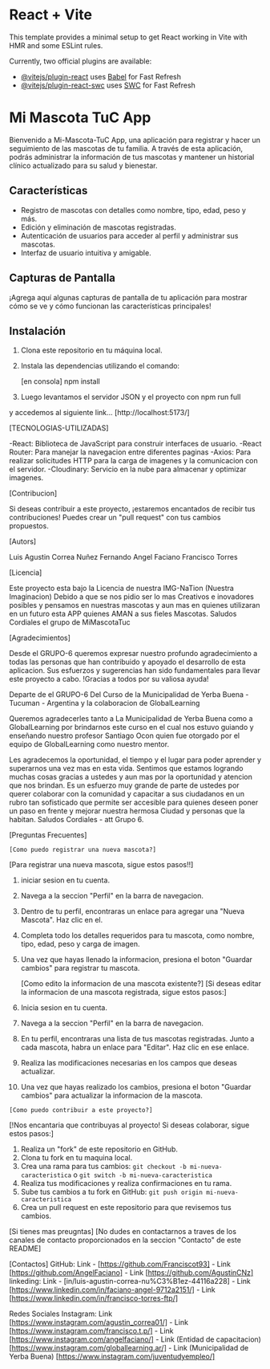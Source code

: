 # React + Vite

This template provides a minimal setup to get React working in Vite with HMR and some ESLint rules.

Currently, two official plugins are available:

- [@vitejs/plugin-react](https://github.com/vitejs/vite-plugin-react/blob/main/packages/plugin-react/README.md) uses [Babel](https://babeljs.io/) for Fast Refresh
- [@vitejs/plugin-react-swc](https://github.com/vitejs/vite-plugin-react-swc) uses [SWC](https://swc.rs/) for Fast Refresh

# Mi Mascota TuC App

Bienvenido a Mi-Mascota-TuC App, una aplicación para registrar y hacer un seguimiento de las mascotas de tu familia. A través de esta aplicación, podrás administrar la información de tus mascotas y mantener un historial clínico actualizado para su salud y bienestar.

## Características

- Registro de mascotas con detalles como nombre, tipo, edad, peso y más.
- Edición y eliminación de mascotas registradas.
- Autenticación de usuarios para acceder al perfil y administrar sus mascotas.
- Interfaz de usuario intuitiva y amigable.

## Capturas de Pantalla

¡Agrega aquí algunas capturas de pantalla de tu aplicación para mostrar cómo se ve y cómo funcionan las características principales!

## Instalación

1. Clona este repositorio en tu máquina local.
2. Instala las dependencias utilizando el comando:

   [en consola]
   npm install
	
3. Luego levantamos el servidor JSON y el proyecto con npm run full

y accedemos al siguiente link... [http://localhost:5173/]

[TECNOLOGIAS-UTILIZADAS]

-React: Biblioteca de JavaScript para construir interfaces de usuario.
-React Router: Para manejar la navegacion entre diferentes paginas
-Axios: Para realizar solicitudes HTTP para la carga de imagenes y la comunicacion con el servidor.
-Cloudinary: Servicio en la nube para almacenar y optimizar imagenes.

[Contribucion]

Si deseas contribuir a este proyecto, ¡estaremos encantados de recibir tus contribuciones! Puedes crear un "pull request" con tus cambios propuestos.

[Autors]

Luis Agustin Correa Nuñez
Fernando Angel Faciano
Francisco Torres

[Licencia]

Este proyecto esta bajo la Licencia de nuestra IMG-NaTion (Nuestra Imaginacion) Debido a que se nos pidio ser lo mas Creativos e inovadores posibles y pensamos en nuestras mascotas y aun mas en quienes utilizaran en un futuro esta APP quienes AMAN a sus fieles Mascotas. Saludos Cordiales el grupo de MiMascotaTuc

[Agradecimientos]

Desde el GRUPO-6 queremos expresar nuestro profundo agradecimiento a todas las personas que han contribuido y apoyado el desarrollo de esta aplicacion. Sus esfuerzos y sugerencias han sido fundamentales para llevar este proyecto a cabo. !Gracias a todos por su valiosa ayuda!


Departe de el GRUPO-6 Del Curso de la Municipalidad de Yerba Buena - Tucuman - Argentina y la colaboracion de GlobalLearning

Queremos agradecerles tanto a La Municipalidad de Yerba Buena como a GlobalLearning por brindarnos este curso en el cual nos estuvo guiando y enseñando nuestro profesor Santiago Ocon quien fue otorgado por el equipo de GlobalLearning como nuestro mentor.

Les agradecemos la oportunidad, el tiempo y el lugar para poder aprender y superarnos una vez mas en esta vida. Sentimos que estamos logrando muchas cosas gracias a ustedes y aun mas por la oportunidad y atencion que nos brindan. Es un esfuerzo muy grande de parte de ustedes por querer colaborar con la comunidad y capacitar a sus ciudadanos en un rubro tan sofisticado que permite ser accesible para quienes deseen poner un paso en frente y mejorar nuestra hermosa Ciudad y personas que la habitan. Saludos Cordiales - att Grupo 6.

[Preguntas Frecuentes]

	[Como puedo registrar una nueva mascota?]
[Para registrar una nueva mascota, sigue estos pasos!!]
1. iniciar sesion en tu cuenta. 
2. Navega a la seccion "Perfil" en la barra de navegacion.
3. Dentro de tu perfil, encontraras un enlace para agregar una "Nueva Mascota". Haz clic en el.
4. Completa todo los detalles requeridos para tu mascota, como nombre, tipo, edad, peso y carga de imagen.
5. Una vez que hayas llenado la informacion, presiona el boton "Guardar cambios" para registrar tu mascota.

	[Como edito la informacion de una mascota existente?]
[Si deseas editar la informacion de una mascota registrada, sigue estos pasos:]
1. Inicia sesion en tu cuenta.
2. Navega a la seccion "Perfil" en la barra de navegacion.
3. En tu perfil, encontraras una lista de tus mascotas registradas. Junto a cada mascota, habra un enlace para "Editar". Haz clic en ese enlace.
4. Realiza las modificaciones necesarias en los campos que deseas actualizar.
5. Una vez que hayas realizado los cambios, presiona el boton "Guardar cambios" para actualizar la informacion de la mascota.

	<!-- [Que debo hacer si olvido mi contraseña?] -->
<!-- [Si olvidaste tu contraseña, no te preocupes. Sigue estos pasos para restablecerla:]

1. En la pagina de inicio de sesion, haz clic en el enlace "Olvidaste tu contraseña?" 
2. Se te pedira ingresar la direccion de correo electronico asociada con tu cuenta.
3. Recibiras un correo electronico con instrucciones para restablecer tu contraseña. Sigue las indicaciones proporcionadas en el correo electornico.
4. Una vez que hayas cambiado tu contraseña, podras acceder a tu cuenta con la nueva contraseña. -->

	[Como puedo contribuir a este proyecto?]
[!Nos encantaria que contribuyas al proyecto! Si deseas colaborar, sigue estos pasos:]

1. Realiza un "fork" de este repositorio en GitHub.
2. Clona tu fork en tu maquina local.
3. Crea una rama para tus cambios: `git checkout -b mi-nueva-caracteristica` o `git switch -b mi-nueva-caracteristica`
4. Realiza tus modificaciones y realiza confirmaciones en tu rama.
5. Sube tus cambios a tu fork en GitHub: `git push origin mi-nueva-caracteristica`
6. Crea un pull request en este repositorio para que revisemos tus cambios.

[Si tienes mas preugntas]
[No dudes en contactarnos a traves de los canales de contacto proporcionados en la seccion "Contacto" de este README]	

[Contactos]
GitHub: Link - [https://github.com/Franciscot93] - Link [https://github.com/AngelFaciano] - Link [https://github.com/AgustinCNz]
linkeding: Link - [in/luis-agustin-correa-nu%C3%B1ez-44116a228] - Link [https://www.linkedin.com/in/faciano-angel-9712a2151/] - Link [https://www.linkedin.com/in/francisco-torres-ftp/]

Redes Sociales
Instagram: Link [https://www.instagram.com/agustin_correa01/] - Link [https://www.instagram.com/francisco.t.p/] - Link [https://www.instagram.com/angelfaciano/] - Link (Entidad de capacitacion) [https://www.instagram.com/globallearning.ar/] - Link (Municipalidad de Yerba Buena) [https://www.instagram.com/juventudyempleo/]
